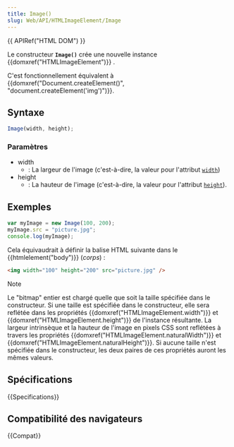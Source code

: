 ```yaml
---
title: Image()
slug: Web/API/HTMLImageElement/Image
---
```


{{ APIRef("HTML DOM") }}

Le constructeur **`Image()`** crée une nouvelle instance {{domxref("HTMLImageElement")}} .

C'est fonctionnellement équivalent à {{domxref("Document.createElement()", "document.createElement('img')")}}.

## Syntaxe

```js
Image(width, height);
```

### Paramètres

- width
  - : La largeur de l'image (c'est-à-dire, la valeur pour l'attribut [`width`](/fr/docs/Web/HTML/Element/img#width))
- height
  - : La hauteur de l'image (c'est-à-dire, la valeur pour l'attribut [`height`](/fr/docs/Web/HTML/Element/img#height)).

## Exemples

```js
var myImage = new Image(100, 200);
myImage.src = "picture.jpg";
console.log(myImage);
```

Cela équivaudrait à définir la balise HTML suivante dans le {{htmlelement("body")}} (_corps_) :

```html
<img width="100" height="200" src="picture.jpg" />
```

> [!NOTE]
> Le "bitmap" entier est chargé quelle que soit la taille spécifiée dans le constructeur. Si une taille est spécifiée dans le constructeur, elle sera reflétée dans les propriétés {{domxref("HTMLImageElement.width")}} et {{domxref("HTMLImageElement.height")}} de l'instance résultante. La largeur intrinsèque et la hauteur de l'image en pixels CSS sont reflétées à travers les propriétés {{domxref("HTMLImageElement.naturalWidth")}} et {{domxref("HTMLImageElement.naturalHeight")}}. Si aucune taille n'est spécifiée dans le constructeur, les deux paires de ces propriétés auront les mêmes valeurs.

## Spécifications

{{Specifications}}

## Compatibilité des navigateurs

{{Compat}}
